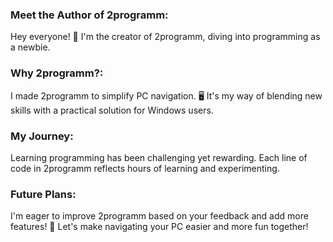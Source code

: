 ### Meet the Author of 2programm:
  Hey everyone! 👋 I'm the creator of 2programm, diving into programming as a newbie.
### Why 2programm?:
  I made 2programm to simplify PC navigation. 🖥️ It's my way of blending new skills with a practical solution for Windows users.
### My Journey:
  Learning programming has been challenging yet rewarding. Each line of code in 2programm reflects hours of learning and experimenting.
### Future Plans:
  I'm eager to improve 2programm based on your feedback and add more features! 🚀 Let's make navigating your PC easier and more fun together!

